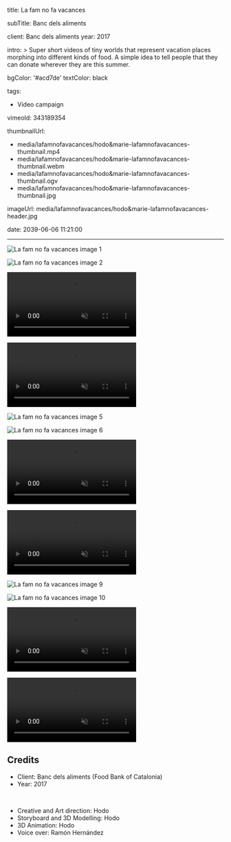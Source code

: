 title: La fam no fa vacances

subTitle: Banc dels aliments

client: Banc dels aliments
year: 2017

intro: >
  Super short videos of tiny worlds that represent vacation places morphing into different kinds of food. A simple idea to tell people that they can donate wherever they are this summer.

bgColor: '#acd7de'
textColor: black

tags:
  - Video campaign

vimeoId: 343189354

thumbnailUrl:
  - media/lafamnofavacances/hodo&marie-lafamnofavacances-thumbnail.mp4
  - media/lafamnofavacances/hodo&marie-lafamnofavacances-thumbnail.webm
  - media/lafamnofavacances/hodo&marie-lafamnofavacances-thumbnail.ogv
  - media/lafamnofavacances/hodo&marie-lafamnofavacances-thumbnail.jpg

imageUrl: media/lafamnofavacances/hodo&marie-lafamnofavacances-header.jpg

date: 2039-06-06 11:21:00



---

<!-- This is a 2x gallery sample -->
<!-- Always add a linebreak between images -->
<!-- It needs two images between paragraph tags -->
<div class="gallery gallery-2">

![La fam no fa vacances image 1](/demo/media/lafamnofavacances/hodo&marie-lafamnofavacances-1.jpg)

![La fam no fa vacances image 2](/demo/media/lafamnofavacances/hodo&marie-lafamnofavacances-2.jpg)

</div>

<!-- This is a 2x VIDEO gallery -->
<!-- Always add a linebreak between images -->
<!-- It needs two images between paragraph tags -->
<div class="gallery gallery-2">

<p>
	<video playsinline="playsinline" muted loop autoplay>
			<source src="/demo/media/lafamnofavacances/hodo&marie-lafamnofavacances-3.mp4" type="video/mp4">
			<source src="/demo/media/lafamnofavacances/hodo&marie-lafamnofavacances-3.webm" type="video/webm">
	</video>
</p>

<p>
	<video playsinline="playsinline" muted loop autoplay>
			<source src="/demo/media/lafamnofavacances/hodo&marie-lafamnofavacances-4.mp4" type="video/mp4">
			<source src="/demo/media/lafamnofavacances/hodo&marie-lafamnofavacances-4.webm" type="video/webm">
	</video>
</p>


</div>


<!-- This is a 2x gallery sample -->
<!-- Always add a linebreak between images -->
<!-- It needs two images between paragraph tags -->
<div class="gallery gallery-2">

![La fam no fa vacances image 5](/demo/media/lafamnofavacances/hodo&marie-lafamnofavacances-5.jpg)

![La fam no fa vacances image 6](/demo/media/lafamnofavacances/hodo&marie-lafamnofavacances-6.jpg)

</div>





<!-- This is a 2x VIDEO gallery -->
<!-- Always add a linebreak between images -->
<!-- It needs two images between paragraph tags -->
<div class="gallery gallery-2">

<p>
	<video playsinline="playsinline" muted loop autoplay>
			<source src="/demo/media/lafamnofavacances/hodo&marie-lafamnofavacances-7.mp4" type="video/mp4">
			<source src="/demo/media/lafamnofavacances/hodo&marie-lafamnofavacances-7.webm" type="video/webm">
	</video>
</p>

<p>
	<video playsinline="playsinline" muted loop autoplay>
			<source src="/demo/media/lafamnofavacances/hodo&marie-lafamnofavacances-8.mp4" type="video/mp4">
			<source src="/demo/media/lafamnofavacances/hodo&marie-lafamnofavacances-8.webm" type="video/webm">
	</video>
</p>


</div>


<!-- This is a 2x gallery sample -->
<!-- Always add a linebreak between images -->
<!-- It needs two images between paragraph tags -->
<div class="gallery gallery-2">

![La fam no fa vacances image 9](/demo/media/lafamnofavacances/hodo&marie-lafamnofavacances-9.jpg)

![La fam no fa vacances image 10](/demo/media/lafamnofavacances/hodo&marie-lafamnofavacances-10.jpg)

</div>



<!-- This is a 2x VIDEO gallery -->
<!-- Always add a linebreak between images -->
<!-- It needs two images between paragraph tags -->
<div class="gallery gallery-2">

<p>
	<video playsinline="playsinline" muted loop autoplay>
			<source src="/demo/media/lafamnofavacances/hodo&marie-lafamnofavacances-11.mp4" type="video/mp4">
			<source src="/demo/media/lafamnofavacances/hodo&marie-lafamnofavacances-11.webm" type="video/webm">
	</video>
</p>

<p>
	<video playsinline="playsinline" muted loop autoplay>
			<source src="/demo/media/lafamnofavacances/hodo&marie-lafamnofavacances-12.mp4" type="video/mp4">
			<source src="/demo/media/lafamnofavacances/hodo&marie-lafamnofavacances-12.webm" type="video/webm">
	</video>
</p>


</div>



<!-- Sample credits secion -->
## Credits

* Client: Banc dels aliments (Food Bank of Catalonia)
* Year: 2017  
  
<br>

* Creative and Art direction: Hodo
* Storyboard and 3D Modelling: Hodo
* 3D Animation: Hodo
* Voice over: Ramón Hernández
